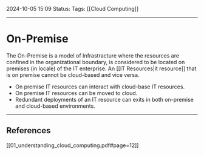 2024-10-05 15:09
Status: 
Tags: [[Cloud Computing]]
___
# On-Premise

The On-Premise is a model of Infrastracture where the resources are confined in the organizational boundary, is considered to be located on premises (in locale) of the IT enterprise.
An [[IT Resources|it resource]] that is on premise cannot be cloud-based and vice versa.

- On premise IT resources can interact with cloud-base IT resources.
- On premise IT resources can be moved to cloud.
- Redundant deployments of an IT resource can exits in both on-premise and cloud-based environments.

___
## References
[[01_understanding_cloud_computing.pdf#page=12]]